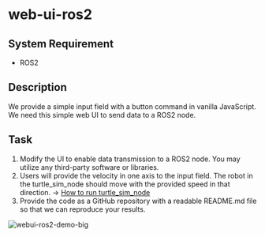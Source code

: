# web-ui-ros2

## System Requirement
- ROS2

## Description
We provide a simple input field with a button command in vanilla JavaScript. We need this simple web UI to send data to a ROS2 node.

## Task
1. Modify the UI to enable data transmission to a ROS2 node. You may utilize any third-party software or libraries.
2. Users will provide the velocity in one axis to the input field. The robot in the turtle_sim_node should move with the provided speed in that direction.
-> [How to run turtle_sim_node](https://docs.ros.org/en/humble/Tutorials/Beginner-CLI-Tools/Introducing-Turtlesim/Introducing-Turtlesim.html)
3. Provide the code as a GitHub repository with a readable README.md file so that we can reproduce your results.

![webui-ros2-demo-big](https://github.com/petpetpeter/web-ui-ros2/assets/55285546/8eaaed45-c9a6-4d43-8f73-d0e28da9e84e)

